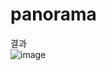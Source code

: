 # panorama
결과  
![image](https://github.com/3-4sobel/panorama/assets/106512781/e9a3c7e9-89b9-4f51-9e92-405c5bcfa851)
